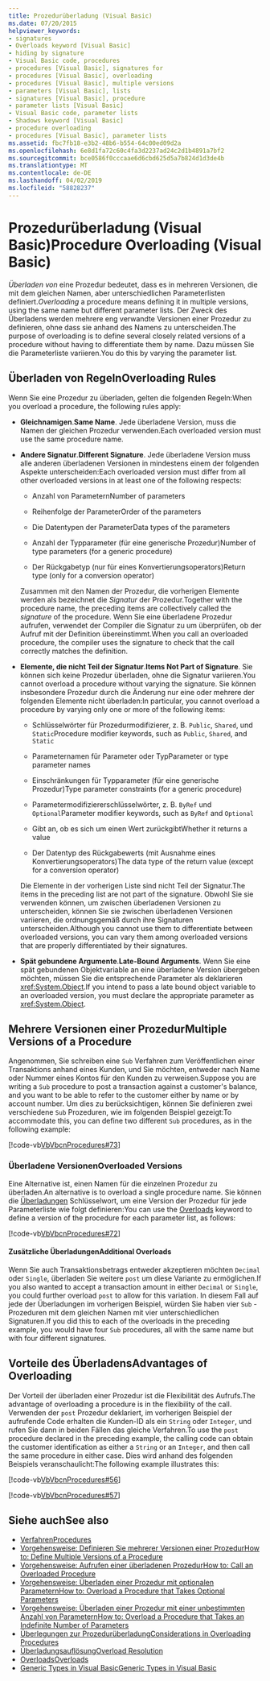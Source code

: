 ```yaml
---
title: Prozedurüberladung (Visual Basic)
ms.date: 07/20/2015
helpviewer_keywords:
- signatures
- Overloads keyword [Visual Basic]
- hiding by signature
- Visual Basic code, procedures
- procedures [Visual Basic], signatures for
- procedures [Visual Basic], overloading
- procedures [Visual Basic], multiple versions
- parameters [Visual Basic], lists
- signatures [Visual Basic], procedure
- parameter lists [Visual Basic]
- Visual Basic code, parameter lists
- Shadows keyword [Visual Basic]
- procedure overloading
- procedures [Visual Basic], parameter lists
ms.assetid: fbc7fb18-e3b2-48b6-b554-64c00ed09d2a
ms.openlocfilehash: 6e8d1fa72c60c4fa3d2237ad24c2d1b4891a7bf2
ms.sourcegitcommit: bce0586f0cccaae6d6cbd625d5a7b824d1d3de4b
ms.translationtype: MT
ms.contentlocale: de-DE
ms.lasthandoff: 04/02/2019
ms.locfileid: "58828237"
---
```

# <a name="procedure-overloading-visual-basic"></a><span data-ttu-id="be8dd-102">Prozedurüberladung (Visual Basic)</span><span class="sxs-lookup"><span data-stu-id="be8dd-102">Procedure Overloading (Visual Basic)</span></span>
<span data-ttu-id="be8dd-103">*Überladen von* eine Prozedur bedeutet, dass es in mehreren Versionen, die mit dem gleichen Namen, aber unterschiedlichen Parameterlisten definiert.</span><span class="sxs-lookup"><span data-stu-id="be8dd-103">*Overloading* a procedure means defining it in multiple versions, using the same name but different parameter lists.</span></span> <span data-ttu-id="be8dd-104">Der Zweck des Überladens werden mehrere eng verwandte Versionen einer Prozedur zu definieren, ohne dass sie anhand des Namens zu unterscheiden.</span><span class="sxs-lookup"><span data-stu-id="be8dd-104">The purpose of overloading is to define several closely related versions of a procedure without having to differentiate them by name.</span></span> <span data-ttu-id="be8dd-105">Dazu müssen Sie die Parameterliste variieren.</span><span class="sxs-lookup"><span data-stu-id="be8dd-105">You do this by varying the parameter list.</span></span>  
  
## <a name="overloading-rules"></a><span data-ttu-id="be8dd-106">Überladen von Regeln</span><span class="sxs-lookup"><span data-stu-id="be8dd-106">Overloading Rules</span></span>  
 <span data-ttu-id="be8dd-107">Wenn Sie eine Prozedur zu überladen, gelten die folgenden Regeln:</span><span class="sxs-lookup"><span data-stu-id="be8dd-107">When you overload a procedure, the following rules apply:</span></span>  
  
-   <span data-ttu-id="be8dd-108">**Gleichnamigen**.</span><span class="sxs-lookup"><span data-stu-id="be8dd-108">**Same Name**.</span></span> <span data-ttu-id="be8dd-109">Jede überladene Version, muss die Namen der gleichen Prozedur verwenden.</span><span class="sxs-lookup"><span data-stu-id="be8dd-109">Each overloaded version must use the same procedure name.</span></span>  
  
-   <span data-ttu-id="be8dd-110">**Andere Signatur**.</span><span class="sxs-lookup"><span data-stu-id="be8dd-110">**Different Signature**.</span></span> <span data-ttu-id="be8dd-111">Jede überladene Version muss alle anderen überladenen Versionen in mindestens einem der folgenden Aspekte unterscheiden:</span><span class="sxs-lookup"><span data-stu-id="be8dd-111">Each overloaded version must differ from all other overloaded versions in at least one of the following respects:</span></span>  
  
    -   <span data-ttu-id="be8dd-112">Anzahl von Parametern</span><span class="sxs-lookup"><span data-stu-id="be8dd-112">Number of parameters</span></span>  
  
    -   <span data-ttu-id="be8dd-113">Reihenfolge der Parameter</span><span class="sxs-lookup"><span data-stu-id="be8dd-113">Order of the parameters</span></span>  
  
    -   <span data-ttu-id="be8dd-114">Die Datentypen der Parameter</span><span class="sxs-lookup"><span data-stu-id="be8dd-114">Data types of the parameters</span></span>  
  
    -   <span data-ttu-id="be8dd-115">Anzahl der Typparameter (für eine generische Prozedur)</span><span class="sxs-lookup"><span data-stu-id="be8dd-115">Number of type parameters (for a generic procedure)</span></span>  
  
    -   <span data-ttu-id="be8dd-116">Der Rückgabetyp (nur für eines Konvertierungsoperators)</span><span class="sxs-lookup"><span data-stu-id="be8dd-116">Return type (only for a conversion operator)</span></span>  
  
     <span data-ttu-id="be8dd-117">Zusammen mit den Namen der Prozedur, die vorherigen Elemente werden als bezeichnet die *Signatur* der Prozedur.</span><span class="sxs-lookup"><span data-stu-id="be8dd-117">Together with the procedure name, the preceding items are collectively called the *signature* of the procedure.</span></span> <span data-ttu-id="be8dd-118">Wenn Sie eine überladene Prozedur aufrufen, verwendet der Compiler die Signatur zu um überprüfen, ob der Aufruf mit der Definition übereinstimmt.</span><span class="sxs-lookup"><span data-stu-id="be8dd-118">When you call an overloaded procedure, the compiler uses the signature to check that the call correctly matches the definition.</span></span>  
  
-   <span data-ttu-id="be8dd-119">**Elemente, die nicht Teil der Signatur**.</span><span class="sxs-lookup"><span data-stu-id="be8dd-119">**Items Not Part of Signature**.</span></span> <span data-ttu-id="be8dd-120">Sie können sich keine Prozedur überladen, ohne die Signatur variieren.</span><span class="sxs-lookup"><span data-stu-id="be8dd-120">You cannot overload a procedure without varying the signature.</span></span> <span data-ttu-id="be8dd-121">Sie können insbesondere Prozedur durch die Änderung nur eine oder mehrere der folgenden Elemente nicht überladen:</span><span class="sxs-lookup"><span data-stu-id="be8dd-121">In particular, you cannot overload a procedure by varying only one or more of the following items:</span></span>  
  
    -   <span data-ttu-id="be8dd-122">Schlüsselwörter für Prozedurmodifizierer, z. B. `Public`, `Shared`, und `Static`</span><span class="sxs-lookup"><span data-stu-id="be8dd-122">Procedure modifier keywords, such as `Public`, `Shared`, and `Static`</span></span>  
  
    -   <span data-ttu-id="be8dd-123">Parameternamen für Parameter oder Typ</span><span class="sxs-lookup"><span data-stu-id="be8dd-123">Parameter or type parameter names</span></span>  
  
    -   <span data-ttu-id="be8dd-124">Einschränkungen für Typparameter (für eine generische Prozedur)</span><span class="sxs-lookup"><span data-stu-id="be8dd-124">Type parameter constraints (for a generic procedure)</span></span>  
  
    -   <span data-ttu-id="be8dd-125">Parametermodifiziererschlüsselwörter, z. B. `ByRef` und `Optional`</span><span class="sxs-lookup"><span data-stu-id="be8dd-125">Parameter modifier keywords, such as `ByRef` and `Optional`</span></span>  
  
    -   <span data-ttu-id="be8dd-126">Gibt an, ob es sich um einen Wert zurückgibt</span><span class="sxs-lookup"><span data-stu-id="be8dd-126">Whether it returns a value</span></span>  
  
    -   <span data-ttu-id="be8dd-127">Der Datentyp des Rückgabewerts (mit Ausnahme eines Konvertierungsoperators)</span><span class="sxs-lookup"><span data-stu-id="be8dd-127">The data type of the return value (except for a conversion operator)</span></span>  
  
     <span data-ttu-id="be8dd-128">Die Elemente in der vorherigen Liste sind nicht Teil der Signatur.</span><span class="sxs-lookup"><span data-stu-id="be8dd-128">The items in the preceding list are not part of the signature.</span></span> <span data-ttu-id="be8dd-129">Obwohl Sie sie verwenden können, um zwischen überladenen Versionen zu unterscheiden, können Sie sie zwischen überladenen Versionen variieren, die ordnungsgemäß durch ihre Signaturen unterscheiden.</span><span class="sxs-lookup"><span data-stu-id="be8dd-129">Although you cannot use them to differentiate between overloaded versions, you can vary them among overloaded versions that are properly differentiated by their signatures.</span></span>  
  
-   <span data-ttu-id="be8dd-130">**Spät gebundene Argumente**.</span><span class="sxs-lookup"><span data-stu-id="be8dd-130">**Late-Bound Arguments**.</span></span> <span data-ttu-id="be8dd-131">Wenn Sie eine spät gebundenen Objektvariable an eine überladene Version übergeben möchten, müssen Sie die entsprechende Parameter als deklarieren <xref:System.Object>.</span><span class="sxs-lookup"><span data-stu-id="be8dd-131">If you intend to pass a late bound object variable to an overloaded version, you must declare the appropriate parameter as <xref:System.Object>.</span></span>  
  
## <a name="multiple-versions-of-a-procedure"></a><span data-ttu-id="be8dd-132">Mehrere Versionen einer Prozedur</span><span class="sxs-lookup"><span data-stu-id="be8dd-132">Multiple Versions of a Procedure</span></span>  
 <span data-ttu-id="be8dd-133">Angenommen, Sie schreiben eine `Sub` Verfahren zum Veröffentlichen einer Transaktions anhand eines Kunden, und Sie möchten, entweder nach Name oder Nummer eines Kontos für den Kunden zu verweisen.</span><span class="sxs-lookup"><span data-stu-id="be8dd-133">Suppose you are writing a `Sub` procedure to post a transaction against a customer's balance, and you want to be able to refer to the customer either by name or by account number.</span></span> <span data-ttu-id="be8dd-134">Um dies zu berücksichtigen, können Sie definieren zwei verschiedene `Sub` Prozeduren, wie im folgenden Beispiel gezeigt:</span><span class="sxs-lookup"><span data-stu-id="be8dd-134">To accommodate this, you can define two different `Sub` procedures, as in the following example:</span></span>  
  
 [!code-vb[VbVbcnProcedures#73](~/samples/snippets/visualbasic/VS_Snippets_VBCSharp/VbVbcnProcedures/VB/Class1.vb#73)]  
  
### <a name="overloaded-versions"></a><span data-ttu-id="be8dd-135">Überladene Versionen</span><span class="sxs-lookup"><span data-stu-id="be8dd-135">Overloaded Versions</span></span>  
 <span data-ttu-id="be8dd-136">Eine Alternative ist, einen Namen für die einzelnen Prozedur zu überladen.</span><span class="sxs-lookup"><span data-stu-id="be8dd-136">An alternative is to overload a single procedure name.</span></span> <span data-ttu-id="be8dd-137">Sie können die [Überladungen](../../../../visual-basic/language-reference/modifiers/overloads.md) Schlüsselwort, um eine Version der Prozedur für jede Parameterliste wie folgt definieren:</span><span class="sxs-lookup"><span data-stu-id="be8dd-137">You can use the [Overloads](../../../../visual-basic/language-reference/modifiers/overloads.md) keyword to define a version of the procedure for each parameter list, as follows:</span></span>  
  
 [!code-vb[VbVbcnProcedures#72](~/samples/snippets/visualbasic/VS_Snippets_VBCSharp/VbVbcnProcedures/VB/Class1.vb#72)]  
  
#### <a name="additional-overloads"></a><span data-ttu-id="be8dd-138">Zusätzliche Überladungen</span><span class="sxs-lookup"><span data-stu-id="be8dd-138">Additional Overloads</span></span>  
 <span data-ttu-id="be8dd-139">Wenn Sie auch Transaktionsbetrags entweder akzeptieren möchten `Decimal` oder `Single`, überladen Sie weitere `post` um diese Variante zu ermöglichen.</span><span class="sxs-lookup"><span data-stu-id="be8dd-139">If you also wanted to accept a transaction amount in either `Decimal` or `Single`, you could further overload `post` to allow for this variation.</span></span> <span data-ttu-id="be8dd-140">In diesem Fall auf jede der Überladungen im vorherigen Beispiel, würden Sie haben vier `Sub` -Prozeduren mit dem gleichen Namen mit vier unterschiedlichen Signaturen.</span><span class="sxs-lookup"><span data-stu-id="be8dd-140">If you did this to each of the overloads in the preceding example, you would have four `Sub` procedures, all with the same name but with four different signatures.</span></span>  
  
## <a name="advantages-of-overloading"></a><span data-ttu-id="be8dd-141">Vorteile des Überladens</span><span class="sxs-lookup"><span data-stu-id="be8dd-141">Advantages of Overloading</span></span>  
 <span data-ttu-id="be8dd-142">Der Vorteil der überladen einer Prozedur ist die Flexibilität des Aufrufs.</span><span class="sxs-lookup"><span data-stu-id="be8dd-142">The advantage of overloading a procedure is in the flexibility of the call.</span></span> <span data-ttu-id="be8dd-143">Verwenden der `post` Prozedur deklariert, im vorherigen Beispiel der aufrufende Code erhalten die Kunden-ID als ein `String` oder `Integer`, und rufen Sie dann in beiden Fällen das gleiche Verfahren.</span><span class="sxs-lookup"><span data-stu-id="be8dd-143">To use the `post` procedure declared in the preceding example, the calling code can obtain the customer identification as either a `String` or an `Integer`, and then call the same procedure in either case.</span></span> <span data-ttu-id="be8dd-144">Dies wird anhand des folgenden Beispiels veranschaulicht:</span><span class="sxs-lookup"><span data-stu-id="be8dd-144">The following example illustrates this:</span></span>  
  
 [!code-vb[VbVbcnProcedures#56](~/samples/snippets/visualbasic/VS_Snippets_VBCSharp/VbVbcnProcedures/VB/Class1.vb#56)]  
  
 [!code-vb[VbVbcnProcedures#57](~/samples/snippets/visualbasic/VS_Snippets_VBCSharp/VbVbcnProcedures/VB/Class1.vb#57)]  
  
## <a name="see-also"></a><span data-ttu-id="be8dd-145">Siehe auch</span><span class="sxs-lookup"><span data-stu-id="be8dd-145">See also</span></span>

- [<span data-ttu-id="be8dd-146">Verfahren</span><span class="sxs-lookup"><span data-stu-id="be8dd-146">Procedures</span></span>](./index.md)
- [<span data-ttu-id="be8dd-147">Vorgehensweise: Definieren Sie mehrerer Versionen einer Prozedur</span><span class="sxs-lookup"><span data-stu-id="be8dd-147">How to: Define Multiple Versions of a Procedure</span></span>](./how-to-define-multiple-versions-of-a-procedure.md)
- [<span data-ttu-id="be8dd-148">Vorgehensweise: Aufrufen einer überladenen Prozedur</span><span class="sxs-lookup"><span data-stu-id="be8dd-148">How to: Call an Overloaded Procedure</span></span>](./how-to-call-an-overloaded-procedure.md)
- [<span data-ttu-id="be8dd-149">Vorgehensweise: Überladen einer Prozedur mit optionalen Parametern</span><span class="sxs-lookup"><span data-stu-id="be8dd-149">How to: Overload a Procedure that Takes Optional Parameters</span></span>](./how-to-overload-a-procedure-that-takes-optional-parameters.md)
- [<span data-ttu-id="be8dd-150">Vorgehensweise: Überladen einer Prozedur mit einer unbestimmten Anzahl von Parametern</span><span class="sxs-lookup"><span data-stu-id="be8dd-150">How to: Overload a Procedure that Takes an Indefinite Number of Parameters</span></span>](./how-to-overload-a-procedure-that-takes-an-indefinite-number-of-parameters.md)
- [<span data-ttu-id="be8dd-151">Überlegungen zur Prozedurüberladung</span><span class="sxs-lookup"><span data-stu-id="be8dd-151">Considerations in Overloading Procedures</span></span>](./considerations-in-overloading-procedures.md)
- [<span data-ttu-id="be8dd-152">Überladungsauflösung</span><span class="sxs-lookup"><span data-stu-id="be8dd-152">Overload Resolution</span></span>](./overload-resolution.md)
- [<span data-ttu-id="be8dd-153">Overloads</span><span class="sxs-lookup"><span data-stu-id="be8dd-153">Overloads</span></span>](../../../../visual-basic/language-reference/modifiers/overloads.md)
- [<span data-ttu-id="be8dd-154">Generic Types in Visual Basic</span><span class="sxs-lookup"><span data-stu-id="be8dd-154">Generic Types in Visual Basic</span></span>](../../../../visual-basic/programming-guide/language-features/data-types/generic-types.md)
